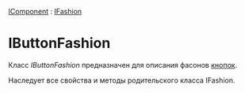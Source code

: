 ﻿---
Link: Com.IButtonFashion
---

[IComponent](topic:Com.Custom.ComClasses.IComponent.Default) :
[IFashion](topic:Com.Custom.ComClasses.IFashion.Default)

# IButtonFashion

Класс *IButtonFashion* предназначен для описания фасонов [кнопок](topic:.Custom.ComClasses.Ctrl.IButton.Default).

Наследует все свойства и методы родительского класса IFashion.


